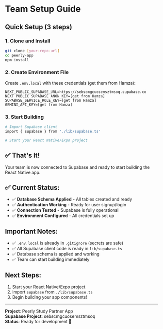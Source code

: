 # Team Setup Guide

## Quick Setup (3 steps)

### 1. Clone and Install
```bash
git clone [your-repo-url]
cd peerly-app
npm install
```

### 2. Create Environment File
Create `.env.local` with these credentials (get them from Hamza):

```
NEXT_PUBLIC_SUPABASE_URL=https://sebscmgcuosemsztmsoq.supabase.co
NEXT_PUBLIC_SUPABASE_ANON_KEY=[get from Hamza]
SUPABASE_SERVICE_ROLE_KEY=[get from Hamza]
GEMINI_API_KEY=[get from Hamza]
```

### 3. Start Building
```bash
# Import Supabase client
import { supabase } from './lib/supabase.ts'

# Start your React Native/Expo project
```

## ✅ That's It!

Your team is now connected to Supabase and ready to start building the React Native app.

## ✅ Current Status:
- ✅ **Database Schema Applied** - All tables created and ready
- ✅ **Authentication Working** - Ready for user signup/login
- ✅ **Connection Tested** - Supabase is fully operational
- ✅ **Environment Configured** - All credentials set up

## Important Notes:
- ✅ `.env.local` is already in `.gitignore` (secrets are safe)
- ✅ All Supabase client code is ready in `lib/supabase.ts`
- ✅ Database schema is applied and working
- ✅ Team can start building immediately

## Next Steps:
1. Start your React Native/Expo project
2. Import `supabase` from `./lib/supabase.ts`
3. Begin building your app components!

---
**Project**: Peerly Study Partner App  
**Supabase Project**: sebscmgcuosemsztmsoq  
**Status**: Ready for development 🚀
